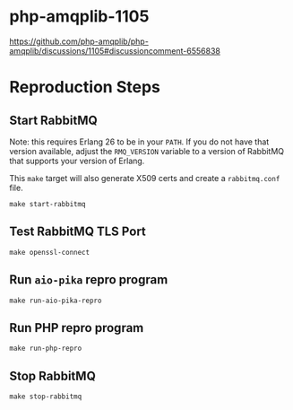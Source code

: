 # php-amqplib-1105
https://github.com/php-amqplib/php-amqplib/discussions/1105#discussioncomment-6556838

# Reproduction Steps

## Start RabbitMQ

Note: this requires Erlang 26 to be in your `PATH`. If you do not have that
version available, adjust the `RMQ_VERSION` variable to a version of RabbitMQ
that supports your version of Erlang.

This `make` target will also generate X509 certs and create a `rabbitmq.conf` file.

```
make start-rabbitmq
```

## Test RabbitMQ TLS Port

```
make openssl-connect
```

## Run `aio-pika` repro program


```
make run-aio-pika-repro
```

## Run PHP repro program


```
make run-php-repro
```

## Stop RabbitMQ

```
make stop-rabbitmq
```
